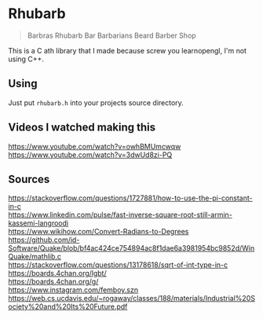 # Rhubarb

> Barbras Rhubarb Bar Barbarians Beard Barber Shop

This is a C ath library that I made because screw you learnopengl, I'm not using C++.

## Using

Just put `rhubarb.h` into your projects source directory.

## Videos I watched making this

https://www.youtube.com/watch?v=owhBMUmcwqw \
https://www.youtube.com/watch?v=3dwUd8zi-PQ

## Sources

https://stackoverflow.com/questions/1727881/how-to-use-the-pi-constant-in-c \
https://www.linkedin.com/pulse/fast-inverse-square-root-still-armin-kassemi-langroodi \
https://www.wikihow.com/Convert-Radians-to-Degrees \
https://github.com/id-Software/Quake/blob/bf4ac424ce754894ac8f1dae6a3981954bc9852d/WinQuake/mathlib.c \
https://stackoverflow.com/questions/13178618/sqrt-of-int-type-in-c \
https://boards.4chan.org/lgbt/ \
https://boards.4chan.org/g/ \
https://www.instagram.com/femboy.szn \
https://web.cs.ucdavis.edu/~rogaway/classes/188/materials/Industrial%20Society%20and%20Its%20Future.pdf